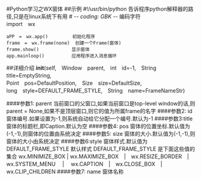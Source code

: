 #Python学习之WX窗体
##示例
	#!/usr/bin/python      告诉程序python解释器的路径,只是在linux系统下有用
	# -*- coding: GBK -*-  编码字符  
	import　wx  

	aPP　=　wx.app()  	   初始化程序
	frame　=　wx.frame(none)  创建一个Frame(窗体)
	frame.show()  			显示窗体
	app.mainloop()			应用程序进入消息循环

##详细介绍
	__init__(self,　Window　parent,　int　id=-1,　String　title=EmptyString,　  
            Point　pos=DefaultPosition,　Size　size=DefaultSize,　  
            long　style=DEFAULT_FRAME_STYLE,　String　name=FrameNameStr)  

####参数1: parent
	当前窗口的父窗口,如果当前窗口是top-level window的话,则parent = None,如果不是顶层窗口,则它的值为所属frame的名字
####参数2: id
	窗体编号.如果设置为-1,则系统自动给它分配一个编号.默认为-1
####参数3:title
	窗体的标题栏,即Caption.默认为空
####参数4: pos
	窗体的位置坐标.默认值为(-1,-1),则窗体的位置由系统决定
####参数5: size
	窗体的大小.默认值为(-1,-1),则窗体的大小由系统决定
####参数6:style
	窗体样式.默认值为 DEFAULT_FRAME_STYLE
	默认样式 DEFAULT_FRAME_STYLE 是下面这些值的集合
	wx.MINIMIZE_BOX  |  wx.MAXIMIZE_BOX　|　wx.RESIZE_BORDER　|　
	wx.SYSTEM_MENU　 |　 wx.CAPTION　|　wx.CLOSE_BOX　|　wx.CLIP_CHILDREN	
####参数7: name
	窗体名称
